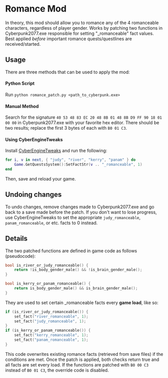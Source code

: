 # Romance Mod
In theory, this mod should allow you to romance any of the 4 romanceable characters, regardless of player gender. Works by patching two functions in Cyberpunk2077.exe responsible for setting "\_romanceable" fact values. Best applied _before_ important romance quests/questlines are received/started.

## Usage

There are three methods that can be used to apply the mod:

#### Python Script
Run `python romance_patch.py <path_to_cyberpunk.exe>`

#### Manual Method
Search for the signature `40 53 48 83 EC 20 48 8B 01 48 8B D9 FF 90 18 01 00 00` in Cyberpunk2077.exe with your favorite hex editor. There should be two results; replace the first 3 bytes of each with `B0 01 C3`.

#### Using CyberEngineTweaks
Install [CyberEngineTweaks](https://github.com/yamashi/CyberEngineTweaks) and run the following:

```lua
for i, v in next, { "judy", "river", "kerry", "panam" } do
    Game.GetQuestsSystem():SetFactStr(v .. "_romanceable", 1)
end
```

Then, save and reload your game.

## Undoing changes
To undo changes, remove changes made to Cyberpunk2077.exe and go back to a save made before the patch. If you don't want to lose progress, use CyberEngineTweaks to set the appropriate `judy_romanceable`, `panam_romanceable`, or etc. facts to 0 instead.

## Details

The two patched functions are defined in game code as follows (pseudocode):

```cpp
bool is_river_or_judy_romanceable() {
    return !is_body_gender_male() && !is_brain_gender_male();
}

bool is_kerry_or_panam_romanceable() {
    return is_body_gender_male() && is_brain_gender_male();
}
```

They are used to set certain _romanceable facts every **game load**, like so:

```cpp
if (is_river_or_judy_romanceable()) {
    set_fact("river_romanceable", 1);
    set_fact("judy_romanceable", 1);
}
if (is_kerry_or_panam_romanceable()) {
    set_fact("kerry_romanceable", 1);
    set_fact("panam_romanceable", 1);
}
```

This code overwrites existing romance facts (retrieved from save files) if the conditions are met. Once the patch is applied, both checks return true and all facts are set every load. If the functions are patched with `B0 00 C3` instead of `B0 01 C3`, the override code is disabled.
